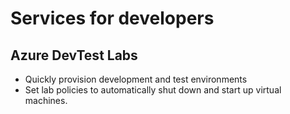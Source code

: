 # Services for developers

## Azure DevTest Labs
- Quickly provision development and test environments
- Set lab policies to automatically shut down and start up virtual machines.
